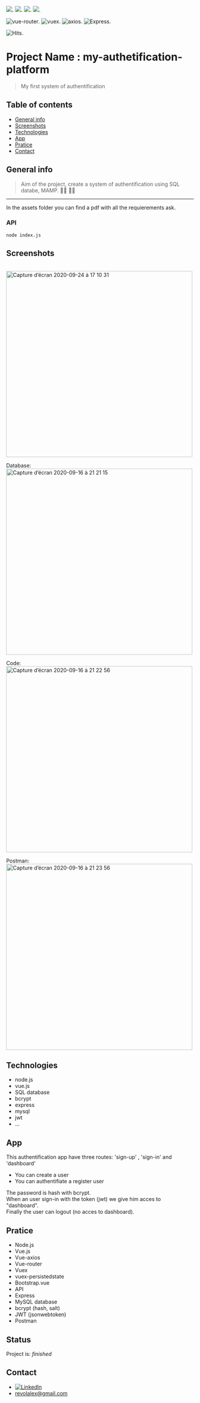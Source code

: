 ![](https://img.shields.io/badge/made%20with-node.js-green?logo=node.js).
![](https://img.shields.io/badge/made%20with-vue.js-green?logo=vue.js).
![](https://img.shields.io/badge/made%20with-Bootstrap_vue-blueviolet?logo=Bootstrap).
![](https://img.shields.io/badge/made%20with-mysql-blueviolet?logo=mysql).



<img src="https://img.shields.io/badge/vue.router-green.svg" alt="vue-router">.
<img src="https://img.shields.io/badge/vuex-green.svg" alt="vuex">.
<img src="https://img.shields.io/badge/axios-succes.svg" alt="axios">.
<img src="https://img.shields.io/badge/Express-succes.svg" alt="Express">. 
<br>


<img src="https://hitcounter.pythonanywhere.com/count/tag.svg?url=https%3A%2F%2Fgithub.com%2Frevolalex%2Fvue_js_toDoList" alt="Hits">.



# Project Name : my-authetification-platform
> My first system of authentification

## Table of contents
* [General info](#general-info)
* [Screenshots](#screenshots)
* [Technologies](#technologies)
* [App](#app)
* [Pratice](#Pratice)
* [Contact](#contact)

## General info
>Aim of the project, create a system of authentification using SQL databe, MAMP. 👩‍🎓 👨‍🎓 
---
In the assets folder you can find a pdf with all the requierements ask.

### API
```
node index.js
```

## Screenshots
<br>
<img width="500" alt="Capture d’écran 2020-09-24 à 17 10 31" src="https://user-images.githubusercontent.com/56839789/94253468-a710f280-ff25-11ea-9418-847375f70868.gif">
<br>

Database:
<img width="500" alt="Capture d’écran 2020-09-16 à 21 21 15" src="https://user-images.githubusercontent.com/56839789/93382917-27b75b00-f863-11ea-825e-feb1db4a49ec.png">
<br>

Code:
<br>
<img width="500" alt="Capture d’écran 2020-09-16 à 21 22 56" src="https://user-images.githubusercontent.com/56839789/93382933-2e45d280-f863-11ea-9d58-a89839dced02.png">
<br>

Postman:
<br>
<img width="500" alt="Capture d’écran 2020-09-16 à 21 23 56" src="https://user-images.githubusercontent.com/56839789/93382942-3140c300-f863-11ea-8a91-057acdb24c98.png">
<br>





## Technologies
* node.js
* vue.js
* SQL database
* bcrypt
* express
* mysql
* jwt
* ...



## App
This authentification app have three routes: 'sign-up' , 'sign-in' and 'dashboard'
 - You can create a user
 - You can authentifiate a register user

The password is hash with bcrypt.
<br>
When an user sign-in with the token (jwt) we give him acces to "dashboard".
<br>
Finally the user can logout (no acces to dashboard).
<br>
 
 ## Pratice
<ul>
 <li>Node.js
 <li>Vue.js
 <li>Vue-axios
 <li>Vue-router
 <li>Vuex
 <li>vuex-persistedstate
 <li>Bootstrap.vue
 <li>API
 <li>Express
 <li>MySQL database 
 <li>bcrypt (hash, salt)
 <li>JWT (jsonwebtoken)
 <li>Postman

 
</ul>
 
 


 
## Status
Project is:  _finished_


## Contact	
- [![LinkedIn][linkedin-shield]][linkedin-url] 	
- revolalex@gmail.com






<!-- MARKDOWN LINKS & IMAGES -->
<!-- https://www.markdownguide.org/basic-syntax/#reference-style-links -->
[linkedin-shield]: https://img.shields.io/badge/-LinkedIn-black.svg?style=flat-square&logo=linkedin&colorB=555
[linkedin-url]: https://www.linkedin.com/in/alexandre-rodrigueza/










